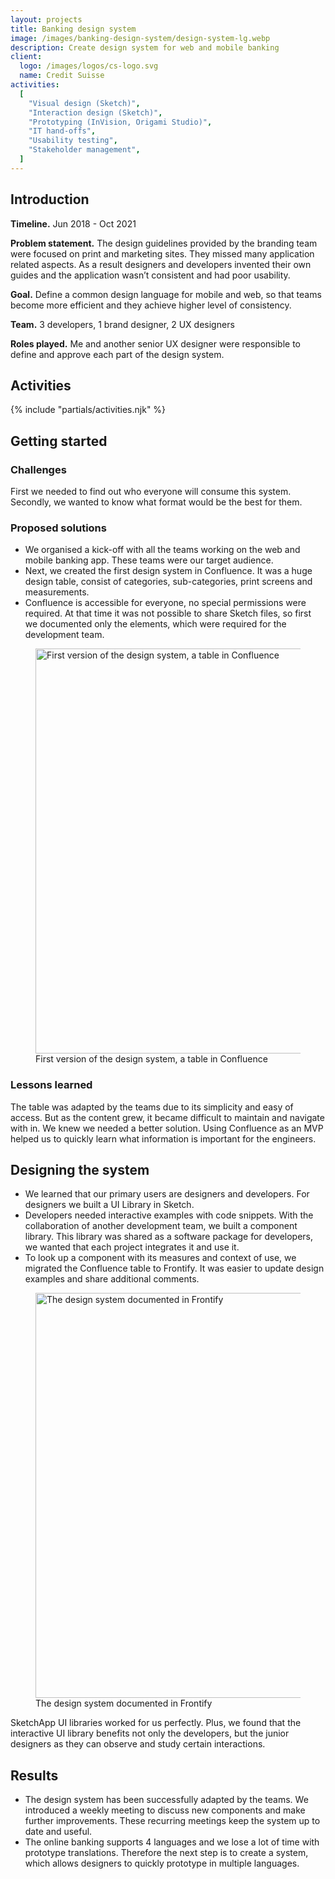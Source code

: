 ```yaml
---
layout: projects
title: Banking design system
image: /images/banking-design-system/design-system-lg.webp
description: Create design system for web and mobile banking
client:
  logo: /images/logos/cs-logo.svg
  name: Credit Suisse
activities:
  [
    "Visual design (Sketch)",
    "Interaction design (Sketch)",
    "Prototyping (InVision, Origami Studio)",
    "IT hand-offs",
    "Usability testing",
    "Stakeholder management",
  ]
---
```


## Introduction

**Timeline.** Jun 2018 - Oct 2021

**Problem statement.**
The design guidelines provided by the branding team were focused on print and marketing sites. They missed many application related aspects. As a result designers and developers invented their own guides and the application wasn’t consistent and had poor usability.

**Goal.**
Define a common design language for mobile and web, so that teams become more
efficient and they achieve higher level of consistency.

**Team.** 3 developers, 1 brand designer, 2 UX designers

**Roles played.** Me and another senior UX designer were responsible to define and
approve each part of the design system.

## Activities

{% include  "partials/activities.njk" %}

## Getting started

### Challenges

First we needed to find out who everyone will consume this system. Secondly, we wanted to know what format
would be the best for them.

### Proposed solutions

- We organised a kick-off with all the teams working on the web and mobile banking app. These teams were our target audience.
- Next, we created the first design system in Confluence. It was a huge design table, consist of categories, sub-categories, print screens and measurements.
- Confluence is accessible for everyone, no special permissions were required. At that time it was not possible to share Sketch files, so first we documented only the elements, which were required for the development team.

<figure >
    <img src="/images/banking-design-system/confluence-design-system.webp" width="800"
         height="648"
         loading="lazy"
         decoding="async"
         alt="First version of the design system, a table in Confluence"/>
    <figcaption >First version of the design system, a table in Confluence
    </figcaption>
</figure>


### Lessons learned
The table was adapted by the teams due to its simplicity and easy of access. But as the content grew, it became difficult to maintain and navigate with in. We knew we needed a better solution. Using Confluence as an MVP helped us to quickly learn what information is important for the engineers.

## Designing the system

- We learned that our primary users are designers and developers. For designers we built a UI Library in Sketch.
- Developers needed interactive examples with code snippets. With the collaboration of another development team, we built a component library. This library was shared as a software package for developers, we wanted that each project integrates it and use it.
- To look up a component with its measures and context of use, we migrated the Confluence table to Frontify. It was easier to update design examples and share additional comments.

<figure>
    <img src="/images/banking-design-system/frontify-design-system.webp" width="800"
         height="648"
         loading="lazy"
         decoding="async"
         alt="The design system documented in Frontify"/>
    <figcaption>The design system documented in Frontify
    </figcaption>
</figure>

SketchApp UI libraries worked for us perfectly. Plus, we found that the interactive UI library benefits not only the developers, but the junior designers as they can observe and study certain interactions.

## Results

- The design system has been successfully adapted by the teams. We introduced a weekly meeting to discuss new components and make further improvements. These recurring meetings keep the system up to date and useful.
- The online banking supports 4 languages and we lose a lot of time with prototype translations. Therefore the next step is to create a system, which allows designers to quickly prototype in multiple languages.
